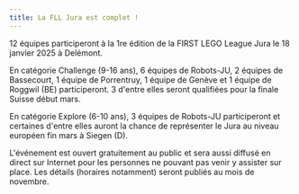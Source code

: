 ```yaml
---
title: La FLL Jura est complet !
---
```


12 équipes participeront à la 1re édition de la FIRST LEGO League Jura le 18 janvier 2025 à Delémont.

<!--more-->

En catégorie Challenge (9-16 ans), 6 équipes de Robots-JU, 2 équipes de Bassecourt, 1 équipe de Porrentruy, 1 équipe de Genève et 1 équipe de Roggwil (BE) participeront.
3 d'entre elles seront qualifiées pour la finale Suisse début mars.

En catégorie Explore (6-10 ans), 3 équipes de Robots-JU participeront et certaines d'entre elles auront la chance de représenter le Jura au niveau européen fin mars à Siegen (D).

L'événement est ouvert gratuitement au public et sera aussi diffusé en direct sur Internet pour les personnes ne pouvant pas venir y assister sur place.
Les détails (horaires notamment) seront publiés au mois de novembre.
